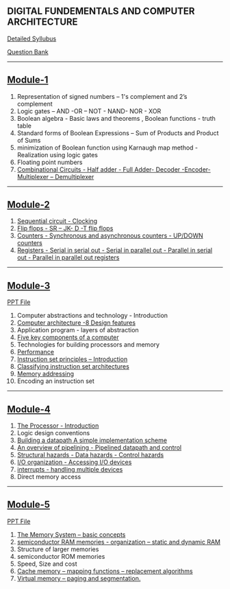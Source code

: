 DIGITAL FUNDEMENTALS AND COMPUTER ARCHITECTURE
-------------------------
[Detailed Syllubus](https://docs.google.com/viewer?url=https://cetmca26.github.io/Study-Materials/Semester%201/Digital%20Fundamentals%20and%20Computer%20Architecture/Sylubus.pdf)

[Question Bank](https://docs.google.com/viewer?url=https://cetmca26.github.io/Study-Materials/Semester%201/Digital%20Fundamentals%20and%20Computer%20Architecture/Question%20Bank.pdf)

------------
[Module-1](https://docs.google.com/viewer?url=https://cetmca26.github.io/Study-Materials/Semester%201/Digital%20Fundamentals%20and%20Computer%20Architecture/Module%201/MODULE%201.pdf)
------------
1. Representation of signed numbers – 1's complement and 2’s complement 
2. Logic gates – AND -OR – NOT - NAND- NOR - XOR 
3. Boolean algebra - Basic laws and theorems , Boolean functions - truth table
4. Standard forms of Boolean Expressions – Sum of Products and Product of Sums 
5. minimization of Boolean function using Karnaugh map method - Realization using logic gates
6. Floating point numbers 
7. [Combinational Circuits - Half adder - Full Adder- Decoder -Encoder- Multiplexer – Demultiplexer](https://docs.google.com/viewer?url=https://cetmca26.github.io/Study-Materials/Semester%201/Digital%20Fundamentals%20and%20Computer%20Architecture/Module%201/Combinational%20Circuits.pdf)

------------
[Module-2](https://docs.google.com/viewer?url=https://cetmca26.github.io/Study-Materials/Semester%201/Digital%20Fundamentals%20and%20Computer%20Architecture/Module%202/Module%202.pdf)
------------
1. [Sequential circuit - Clocking](https://cetmca26.github.io/Study-Materials/Semester%201/Digital%20Fundamentals%20and%20Computer%20Architecture/Module%202/Latches.pdf)
2. [Flip flops - SR – JK- D -T flip flops](https://cetmca26.github.io/Study-Materials/Semester%201/Digital%20Fundamentals%20and%20Computer%20Architecture/Module%202/Flip%20Flops.pdf)
3. [Counters - Synchronous and asynchronous counters - UP/DOWN counters](https://cetmca26.github.io/Study-Materials/Semester%201/Digital%20Fundamentals%20and%20Computer%20Architecture/Module%202/Counters.pdf)  
4. [Registers - Serial in serial out - Serial in parallel out - Parallel in serial out - Parallel in parallel out registers](https://cetmca26.github.io/Study-Materials/Semester%201/Digital%20Fundamentals%20and%20Computer%20Architecture/Module%202/Shift%20registers.pdf)

------------
[Module-3](https://docs.google.com/viewer?url=https://cetmca26.github.io/Study-Materials/Semester%201/Digital%20Fundamentals%20and%20Computer%20Architecture/Module%203/Module%203.pdf)
------------
[PPT File](https://docs.google.com/viewer?url=https://cetmca26.github.io/Study-Materials/Digital%20Fundamentals%20and%20Computer%20Architecture/Module%203/PPT%203.pdf)

1. Computer abstractions and technology - Introduction
2. [Computer architecture -8 Design features](https://cetmca26.github.io/Study-Materials/Semester%201/Digital%20Fundamentals%20and%20Computer%20Architecture/Module%203/8%20great%20ideas.pdf) 
3. Application program - layers of abstraction
4. [Five key components of a computer](https://cetmca26.github.io/Study-Materials/Semester%201/Digital%20Fundamentals%20and%20Computer%20Architecture/Module%203/Classic%20Components%20of%20a%20Computer.pdf)
5. Technologies for building processors and memory
6. [Performance](https://cetmca26.github.io/Study-Materials/Semester%201/Digital%20Fundamentals%20and%20Computer%20Architecture/Module%203/Performance%20Of%20A%20Computer.pdf)
7. [Instruction set principles – Introduction](https://cetmca26.github.io/Study-Materials/Semester%201/Digital%20Fundamentals%20and%20Computer%20Architecture/Module%203/Instruction%20Set%201.pdf) 
8. [Classifying instruction set architectures](https://cetmca26.github.io/Study-Materials/Semester%201/Digital%20Fundamentals%20and%20Computer%20Architecture/Module%203/instruction%20set%20classification.pdf)
9. [Memory addressing](https://cetmca26.github.io/Study-Materials/Semester%201/Digital%20Fundamentals%20and%20Computer%20Architecture/Module%203/Addressing%20modes.pdf)
10. Encoding an instruction set

------------
[Module-4](https://docs.google.com/viewer?url=https://cetmca26.github.io/Study-Materials/Semester%201/Digital%20Fundamentals%20and%20Computer%20Architecture/Module%204/Module%204.pdf)
------------
1. [The Processor - Introduction](https://cetmca26.github.io/Study-Materials/Semester%201/Digital%20Fundamentals%20and%20Computer%20Architecture/Module%204/PROCESSOR.pdf)
2. Logic design conventions 
3. [Building a datapath A simple implementation scheme](https://cetmca26.github.io/Study-Materials/Semester%201/Digital%20Fundamentals%20and%20Computer%20Architecture/Module%204/Building%20the%20Datapath.pdf)
4. [An overview of pipelining - Pipelined datapath and control](https://cetmca26.github.io/Study-Materials/Semester%201/Digital%20Fundamentals%20and%20Computer%20Architecture/Module%204/Pipelining.pdf)
5. [Structural hazards - Data hazards - Control hazards](https://cetmca26.github.io/Study-Materials/Semester%201/Digital%20Fundamentals%20and%20Computer%20Architecture/Module%204/Hazards.pdf)
6. [I/O organization - Accessing I/O devices](https://cetmca26.github.io/Study-Materials/Semester%201/Digital%20Fundamentals%20and%20Computer%20Architecture/Module%204/input%20Output%20org.pdf.pdf) 
7. [interrupts - handling multiple devices](https://cetmca26.github.io/Study-Materials/Semester%201/Digital%20Fundamentals%20and%20Computer%20Architecture/Module%204/Inturrepts.pdf)
8. Direct memory access

------------
[Module-5](https://docs.google.com/viewer?url=https://cetmca26.github.io/Study-Materials/Semester%201/Digital%20Fundamentals%20and%20Computer%20Architecture/Module%205/Module_5.pdf)
------------
[PPT File](https://docs.google.com/viewer?url=https://cetmca26.github.io/Study-Materials/Digital%20Fundamentals%20and%20Computer%20Architecture/Module%205/ppt%205.pdf)

1. [The Memory System – basic concepts](https://cetmca26.github.io/Study-Materials/Semester%201/Digital%20Fundamentals%20and%20Computer%20Architecture/Module%205/Basic%20Concepts.pdf)
2. [semiconductor RAM memories - organization – static and dynamic RAM](https://cetmca26.github.io/Study-Materials/Semester%201/Digital%20Fundamentals%20and%20Computer%20Architecture/Module%205/Semiconductor.pdf)
3. Structure of larger memories
4. semiconductor ROM memories
5. Speed, Size and cost 
6. [Cache memory – mapping functions – replacement algorithms](https://cetmca26.github.io/Study-Materials/Semester%201/Digital%20Fundamentals%20and%20Computer%20Architecture/Module%205/Module%205_Cache%20Memory.pdf)
7. [Virtual memory – paging and segmentation.](https://cetmca26.github.io/Study-Materials/Semester%201/Digital%20Fundamentals%20and%20Computer%20Architecture/Module%205/VirtualMemory.pdf)
